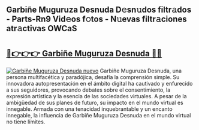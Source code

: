 ## Garbiñe Muguruza Desnuda D𝚎sn𝚞dos filtr𝚊dos - Parts-Rn9 Vid𝚎os f𝚘tos - N𝚞evas filtr𝚊ciones atr𝚊ctivas OWCaS

# <h2><a href="http://mb3ine.tromn.icu/?c=Garbi%c3%b1e+Muguruza+Desnuda">🔗👉👉👉 Garbiñe Muguruza Desnuda 🔗🔗</a></h2>

[![Garbiñe Muguruza Desnuda nuevo](https://i.imgur.com/pEAQMta.gif)](http://mb3ine.tromn.icu/?c=Garbi%c3%b1e+Muguruza+Desnuda)
Garbiñe Muguruza Desnuda, una persona multifacética y paradójica, desafía la comprensión simple. Su innovadora autopresentación en el ámbito digital ha cautivado y enfurecido a sus seguidores, provocando debates sobre el consentimiento, la expresión artística y la esencia de las sociedades virtuales. A pesar de la ambigüedad de sus planes de futuro, su impacto en el mundo virtual es innegable. Armada con una tenacidad inquebrantable y un encanto innegable, la influencia de Garbiñe Muguruza Desnuda en el mundo virtual no tiene límites.
